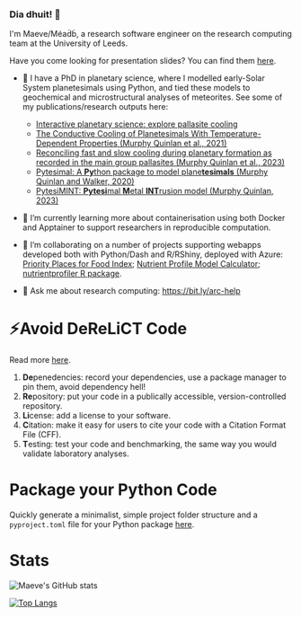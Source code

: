 ### Dia dhuit! 👋

I'm Maeve/Méaḋḃ, a research software engineer on the research computing team at the University of Leeds.

Have you come looking for presentation slides? You can find them [here](https://murphyqm.github.io/slides/).

- 🔭 I have a PhD in planetary science, where I modelled early-Solar System planetesimals using Python, and tied these models to geochemical and microstructural analyses of meteorites. See some of my publications/research outputs here:
  - [Interactive planetary science: explore pallasite cooling](https://pallasite.streamlit.app/)
  - [The Conductive Cooling of Planetesimals With Temperature-Dependent Properties (Murphy Quinlan et al., 2021)](https://doi.org/10.1029/2020JE006726)
  - [Reconciling fast and slow cooling during planetary formation as recorded in the main group pallasites (Murphy Quinlan et al., 2023)](https://doi.org/10.1016/j.epsl.2023.118284)
  - [Pytesimal: A **Py**thon package to model plane**tesimals** (Murphy Quinlan and Walker, 2020)](https://murphyqm.github.io/pytesimal/)
  - [PytesiMINT: **Pytesi**mal **M**etal **INT**rusion model (Murphy Quinlan, 2023)](https://github.com/murphyqm/pytesimint)


- 🌱 I’m currently learning more about containerisation using both Docker and Apptainer to support researchers in reproducible computation.
- 👯 I’m collaborating on a number of projects supporting webapps developed both with Python/Dash and R/RShiny, deployed with Azure: [Priority Places for Food Index](https://priorityplaces.cdrc.ac.uk/); [Nutrient Profile Model Calculator](https://npmcalculator.cdrc.ac.uk/); [nutrientprofiler R package](https://murphyqm.github.io/edits-nutrientprofiler/).
- 💬 Ask me about research computing: https://bit.ly/arc-help

# ⚡Avoid DeReLiCT Code

Read more [here](https://derelict.streamlit.app/).

1. **De**penedencies: record your dependencies, use a package manager to pin them, avoid dependency hell!
2. **Re**pository: put your code in a publically accessible, version-controlled repository.
3. **Li**cense: add a license to your software.
4. **C**itation: make it easy for users to cite your code with a Citation Format File (CFF).
5. **T**esting: test your code and benchmarking, the same way you would validate laboratory analyses.

# Package your Python Code

Quickly generate a minimalist, simple project folder structure and a `pyproject.toml` file for your Python package [here](https://package-your-python.streamlit.app/).

# Stats

![Maeve's GitHub stats](https://github-readme-stats.vercel.app/api?username=murphyqm&show_icons=true&theme=synthwave&hide_rank=true)

[![Top Langs](https://github-readme-stats.vercel.app/api/top-langs/?username=murphyqm)](https://github.com/murphyqm/github-readme-stats&theme=synthwave)
<!--
**murphyqm/murphyqm** is a ✨ _special_ ✨ repository because its `README.md` (this file) appears on your GitHub profile.

Here are some ideas to get you started:

- 🔭 I’m currently working on ...
- 🌱 I’m currently learning ...
- 👯 I’m looking to collaborate on ...
- 🤔 I’m looking for help with ...
- 💬 Ask me about ...
- 📫 How to reach me: ...
- 😄 Pronouns: ...
- ⚡ Fun fact: ...
-->
